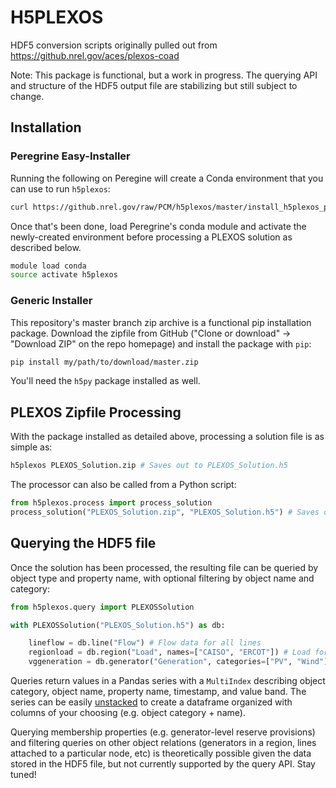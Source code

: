# H5PLEXOS

HDF5 conversion scripts originally pulled out from https://github.nrel.gov/aces/plexos-coad

Note: This package is functional, but a work in progress. The querying API and structure of the HDF5 output file are stabilizing but still subject to change.

## Installation

### Peregrine Easy-Installer

Running the following on Peregine will create a Conda environment that you can use to run `h5plexos`:

```sh
curl https://github.nrel.gov/raw/PCM/h5plexos/master/install_h5plexos_peregrine.sh | sh
```

Once that's been done, load Peregrine's conda module and activate the newly-created environment before processing a PLEXOS solution as described below.

```sh
module load conda
source activate h5plexos
```

### Generic Installer

This repository's master branch zip archive is a functional pip installation package. Download the zipfile from GitHub ("Clone or download" -> "Download ZIP" on the repo homepage) and install the package with `pip`:

```sh
pip install my/path/to/download/master.zip
```

You'll need the `h5py` package installed as well.

## PLEXOS Zipfile Processing

With the package installed as detailed above, processing a solution file is as simple as:

```sh
h5plexos PLEXOS_Solution.zip # Saves out to PLEXOS_Solution.h5
```


The processor can also be called from a Python script:

```python
from h5plexos.process import process_solution
process_solution("PLEXOS_Solution.zip", "PLEXOS_Solution.h5") # Saves out to PLEXOS_Solution.h5
```

## Querying the HDF5 file

Once the solution has been processed, the resulting file can be queried by object type and property name, with optional filtering by object name and category:

```python
from h5plexos.query import PLEXOSSolution

with PLEXOSSolution("PLEXOS_Solution.h5") as db:

    lineflow = db.line("Flow") # Flow data for all lines
    regionload = db.region("Load", names=["CAISO", "ERCOT"]) # Load for CAISO and ERCOT regions
    vggeneration = db.generator("Generation", categories=["PV", "Wind"]) # Generation for units in the PV and Wind categories

```

Queries return values in a Pandas series with a `MultiIndex` describing object category, object name, property name, timestamp, and value band. The series can be easily [unstacked](https://pandas.pydata.org/pandas-docs/stable/generated/pandas.Series.unstack.html) to create a dataframe organized with columns of your choosing (e.g. object category + name).

Querying membership properties (e.g. generator-level reserve provisions) and filtering queries on other object relations (generators in a region, lines attached to a particular node, etc) is theoretically possible given the data stored in the HDF5 file, but not currently supported by the query API. Stay tuned!
